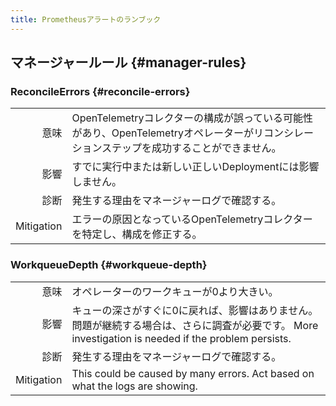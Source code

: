 ```yaml
---
title: Prometheusアラートのランブック
---
```


## マネージャールール {#manager-rules}

### ReconcileErrors {#reconcile-errors}

|            |                                                                                   |
| ---------: | --------------------------------------------------------------------------------- |
|         意味 | OpenTelemetryコレクターの構成が誤っている可能性があり、OpenTelemetryオペレーターがリコンシレーションステップを成功することができません。 |
|         影響 | すでに実行中または新しい正しいDeploymentには影響しません。                                                |
|         診断 | 発生する理由をマネージャーログで確認する。                                                             |
| Mitigation | エラーの原因となっているOpenTelemetryコレクターを特定し、構成を修正する。                                       |

### WorkqueueDepth {#workqueue-depth}

|            |                                                                                                                       |
| ---------: | --------------------------------------------------------------------------------------------------------------------- |
|         意味 | オペレーターのワークキューが0より大きい。                                                                                                 |
|         影響 | キューの深さがすぐに0に戻れば、影響はありません。問題が継続する場合は、さらに調査が必要です。 More investigation is needed if the problem persists. |
|         診断 | 発生する理由をマネージャーログで確認する。                                                                                                 |
| Mitigation | This could be caused by many errors. Act based on what the logs are showing.          |
